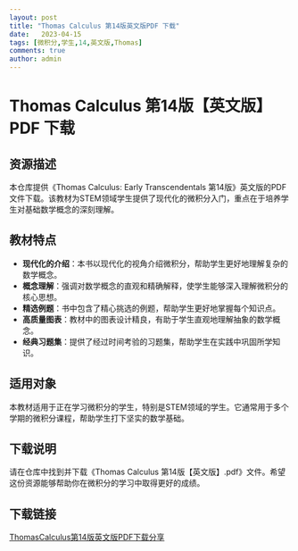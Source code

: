```yaml
---
layout: post
title: "Thomas Calculus 第14版英文版PDF 下载"
date:   2023-04-15
tags: [微积分,学生,14,英文版,Thomas]
comments: true
author: admin
---
```

# Thomas Calculus 第14版【英文版】PDF 下载

## 资源描述

本仓库提供《Thomas Calculus: Early Transcendentals 第14版》英文版的PDF文件下载。该教材为STEM领域学生提供了现代化的微积分入门，重点在于培养学生对基础数学概念的深刻理解。

## 教材特点

- **现代化的介绍**：本书以现代化的视角介绍微积分，帮助学生更好地理解复杂的数学概念。
- **概念理解**：强调对数学概念的直观和精确解释，使学生能够深入理解微积分的核心思想。
- **精选例题**：书中包含了精心挑选的例题，帮助学生更好地掌握每个知识点。
- **高质量图表**：教材中的图表设计精良，有助于学生直观地理解抽象的数学概念。
- **经典习题集**：提供了经过时间考验的习题集，帮助学生在实践中巩固所学知识。

## 适用对象

本教材适用于正在学习微积分的学生，特别是STEM领域的学生。它通常用于多个学期的微积分课程，帮助学生打下坚实的数学基础。

## 下载说明

请在仓库中找到并下载《Thomas Calculus 第14版【英文版】.pdf》文件。希望这份资源能够帮助你在微积分的学习中取得更好的成绩。

## 下载链接

[ThomasCalculus第14版英文版PDF下载分享](https://pan.quark.cn/s/5b950d3e52df)